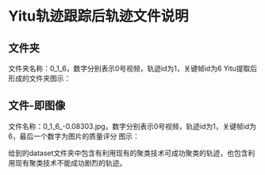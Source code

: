 # Yitu轨迹跟踪后轨迹文件说明
## 文件夹
文件夹名称：0_1_6，数字分别表示0号视频，轨迹id为1，关键帧id为6
Yitu提取后形成的文件夹图示：


## 文件-即图像
文件名称：0_1_6_-0.08303.jpg，数字分别表示0号视频，轨迹id为1，关键帧id为6，最后一个数字为图片的质量评分
图示：

给到的dataset文件夹中包含有利用现有的聚类技术可成功聚类的轨迹，也包含利用现有聚类技术不能成功剧烈的轨迹。

